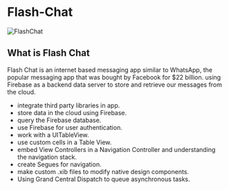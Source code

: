 

# Flash-Chat

![FlashChat](https://user-images.githubusercontent.com/46874509/62074194-7d393e80-b242-11e9-8ffb-5656952ed9cc.gif)

## What is Flash Chat 

Flash Chat is an internet based messaging app similar to WhatsApp, the popular messaging app that was bought by Facebook for $22 billion. using Firebase as a backend data server to store and retrieve our messages from the cloud. 


* integrate third party libraries in app.
* store data in the cloud using Firebase.
* query the Firebase database.
* use Firebase for user authentication.
* work with a UITableView.
* use custom cells in a Table View.
* embed View Controllers in a Navigation Controller and understanding the navigation stack.
* create Segues for navigation.
* make custom .xib files to modify native design components.
* Using Grand Central Dispatch to queue asynchronous tasks.



